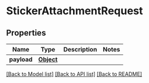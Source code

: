 # StickerAttachmentRequest

## Properties
Name | Type | Description | Notes
------------ | ------------- | ------------- | -------------
**payload** | [**Object**](.md) |  | 

[[Back to Model list]](../README.md#documentation-for-models) [[Back to API list]](../README.md#documentation-for-api-endpoints) [[Back to README]](../README.md)

